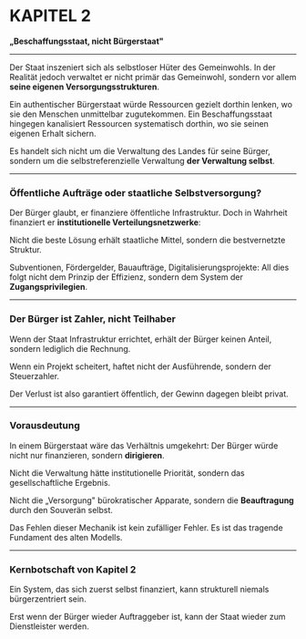 # KAPITEL 2

**„Beschaffungsstaat, nicht Bürgerstaat"**

***

Der Staat inszeniert sich als selbstloser Hüter des Gemeinwohls. In der Realität jedoch verwaltet er nicht primär das
Gemeinwohl, sondern vor allem **seine eigenen Versorgungsstrukturen**.

Ein authentischer Bürgerstaat würde Ressourcen gezielt dorthin lenken, wo sie den Menschen unmittelbar zugutekommen. Ein
Beschaffungsstaat hingegen kanalisiert Ressourcen systematisch dorthin, wo sie seinen eigenen Erhalt sichern.

Es handelt sich nicht um die Verwaltung des Landes für seine Bürger, sondern um die selbstreferenzielle Verwaltung **der
Verwaltung selbst**.

***

### Öffentliche Aufträge oder staatliche Selbstversorgung?

Der Bürger glaubt, er finanziere öffentliche Infrastruktur. Doch in Wahrheit finanziert er **institutionelle
Verteilungsnetzwerke**:

Nicht die beste Lösung erhält staatliche Mittel, sondern die bestvernetzte Struktur.

Subventionen, Fördergelder, Bauaufträge, Digitalisierungsprojekte: All dies folgt nicht dem Prinzip der Effizienz,
sondern dem System der **Zugangsprivilegien**.

***

### Der Bürger ist Zahler, nicht Teilhaber

Wenn der Staat Infrastruktur errichtet, erhält der Bürger keinen Anteil, sondern lediglich die Rechnung.

Wenn ein Projekt scheitert, haftet nicht der Ausführende, sondern der Steuerzahler.

Der Verlust ist also garantiert öffentlich, der Gewinn dagegen bleibt privat.

***

### Vorausdeutung

In einem Bürgerstaat wäre das Verhältnis umgekehrt: Der Bürger würde nicht nur finanzieren, sondern **dirigieren**.

Nicht die Verwaltung hätte institutionelle Priorität, sondern das gesellschaftliche Ergebnis.

Nicht die „Versorgung" bürokratischer Apparate, sondern die **Beauftragung** durch den Souverän selbst.

Das Fehlen dieser Mechanik ist kein zufälliger Fehler. Es ist das tragende Fundament des alten Modells.

***

### Kernbotschaft von Kapitel 2

Ein System, das sich zuerst selbst finanziert, kann strukturell niemals bürgerzentriert sein.

Erst wenn der Bürger wieder Auftraggeber ist, kann der Staat wieder zum Dienstleister werden.